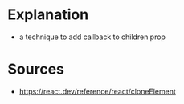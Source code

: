 # Explanation
- a technique to add callback to children prop

# Sources

- https://react.dev/reference/react/cloneElement
